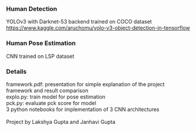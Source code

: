 ### Human Detection
YOLOv3 with Darknet-53 backend trained on COCO dataset <br>
https://www.kaggle.com/aruchomu/yolo-v3-object-detection-in-tensorflow

### Human Pose Estimation
CNN trained on LSP dataset

### Details
framework.pdf: presentation for simple explanation of the project framework and result comparison <br>
explo.py: train model for pose estimation <br>
pck.py: evaluate pck score for model <br>
3 python notebooks for implementation of 3 CNN architectures <br><br>
Project by Lakshya Gupta and Janhavi Gupta
